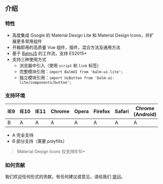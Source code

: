 ## 介绍

### 特性

- 高度集成 Google 的 Material Design Lite 和 Material Design Icons，并扩展更多常用组件
- 开箱即用的高质量 Vue 组件，插件，混合方法及通用方法
- 基于 [BalmJS](http://balmjs.com/) 的工作流，支持 ES2015+
- 支持三种使用方式
    - 浏览器中引入（使用 `script` 和 `link` 标签）
    - 完整模块引用：`import BalmUI from 'balm-ui-lite';`
    - 独立模块引用：`import UiButton from 'balm-ui-lite/components/button';`

### 支持环境

| IE9 | IE10 | IE11 | Chrome | Opera | Firefox | Safari | Chrome (Android) | Mobile Safari |
|-----|------|------|--------|-------|---------|--------|------------------|---------------|
| B   | A    | A    | A      | A     | A       | A      | A                | A             |

- A 完全支持
- B 部分支持（需要 polyfills）

> Material Design Icons 仅支持IE10+

### 如何贡献

我们欢迎任何形式的贡献，有任何建议或意见，请给我们 [提问](https://github.com/balmjs/ui-vue-lite/issues)。

